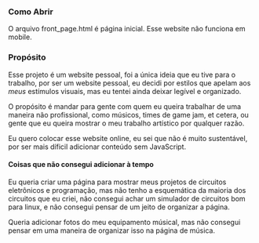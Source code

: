 ### Como Abrir

O arquivo front_page.html é página inicial.
Esse website não funciona em mobile.

### Propósito

Esse projeto é um website pessoal, foi a única ideia que eu tive para o trabalho,
por ser um website pessoal, eu decidi por estilos que apelam aos *meus* estímulos visuais, mas eu tentei ainda deixar legível e organizado.

O propósito é mandar para gente com quem eu queira trabalhar de uma maneira não profissional, como músicos, times de game jam, et cetera, ou gente que eu queira mostrar o meu trabalho artístico por qualquer razão.

Eu quero colocar esse website online, eu sei que não é muito sustentável, por ser mais díficil adicionar conteúdo sem JavaScript.

#### Coisas que não consegui adicionar à tempo

Eu queria criar uma página para mostrar meus projetos de circuitos eletrônicos e programação, mas não tenho a esquemática da maioria dos circuitos que eu criei, não consegui achar um simulador de circuitos bom para linux, e não consegui pensar de um jeito de organizar a página.

Queria adicionar fotos do meu equipamento músical, mas não consegui pensar em uma maneira de organizar isso na página de música.





